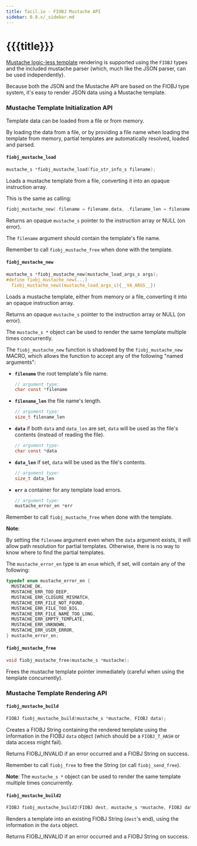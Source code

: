 ```yaml
---
title: facil.io - FIOBJ Mustache API
sidebar: 0.8.x/_sidebar.md
---
```

# {{{title}}}

[Mustache logic-less template](http://mustache.github.io) rendering is supported using the `FIOBJ` types and the included mustache parser (which, much like the JSON parser, can be used independently).

Because both the JSON and the Mustache API are based on the FIOBJ type system, it's easy to render JSON data using a Mustache template.

### Mustache Template Initialization API

Template data can be loaded from a file or from memory.

By loading the data from a file, or by providing a file name when loading the template from memory, partial templates are automatically resolved, loaded and parsed.

#### `fiobj_mustache_load`

```c
mustache_s *fiobj_mustache_load(fio_str_info_s filename);
```

Loads a mustache template from a file, converting it into an opaque instruction array.

This is the same as calling:

```c
fiobj_mustache_new(.filename = filename.data, .filename_len = filename.len);
```

Returns an opaque `mustache_s` pointer to the instruction array or NULL (on error).

The `filename` argument should contain the template's file name.

Remember to call `fiobj_mustache_free` when done with the template.

#### `fiobj_mustache_new`

```c
mustache_s *fiobj_mustache_new(mustache_load_args_s args);
#define fiobj_mustache_new(...)                                                \
  fiobj_mustache_new((mustache_load_args_s){__VA_ARGS__})
```

Loads a mustache template, either from memory or a file, converting it into an opaque instruction array.

Returns an opaque `mustache_s` pointer to the instruction array or NULL (on error).

The `mustache_s *` object can be used to render the same template multiple times concurrently.

The `fiobj_mustache_new` function is shadowed by the `fiobj_mustache_new` MACRO, which allows the function to accept any of the following "named arguments":

* **`filename`**  the root template's file name.
    
    ```c
    // argument type:
    char const *filename
    ```

* **`filename_len`**  the file name's length.
    
    ```c
    // argument type:
    size_t filename_len
    ```

* **`data`**  if both `data` and `data_len` are set, `data` will be used as the file's contents (instead of reading the file).
    
    ```c
    // argument type:
    char const *data
    ```

* **`data_len`**  if set, `data` will be used as the file's contents.
    
    ```c
    // argument type:
    size_t data_len
    ```

* **`err`**  a container for any template load errors.
    
    ```c
    // argument type:
    mustache_error_en *err
    ```


Remember to call `fiobj_mustache_free` when done with the template.

**Note**:

By setting the `filename` argument even when the `data` argument exists, it will allow path resolution for partial templates. Otherwise, there is no way to know where to find the partial templates.

The `mustache_error_en` type is an `enum` which, if set, will contain any of the following:

```c
typedef enum mustache_error_en {
  MUSTACHE_OK,
  MUSTACHE_ERR_TOO_DEEP,
  MUSTACHE_ERR_CLOSURE_MISMATCH,
  MUSTACHE_ERR_FILE_NOT_FOUND,
  MUSTACHE_ERR_FILE_TOO_BIG,
  MUSTACHE_ERR_FILE_NAME_TOO_LONG,
  MUSTACHE_ERR_EMPTY_TEMPLATE,
  MUSTACHE_ERR_UNKNOWN,
  MUSTACHE_ERR_USER_ERROR,
} mustache_error_en;
```

#### `fiobj_mustache_free`

```c
void fiobj_mustache_free(mustache_s *mustache);
```

Frees the mustache template pointer immediately (careful when using the template concurrently).

### Mustache Template Rendering API


#### `fiobj_mustache_build`

```c
FIOBJ fiobj_mustache_build(mustache_s *mustache, FIOBJ data);
```

Creates a FIOBJ String containing the rendered template using the information in the FIOBJ `data` object (which should be a `FIOBJ_T_HASH` or data access might fail).

Returns FIOBJ_INVALID if an error occurred and a FIOBJ String on success.

Remember to call `fiobj_free` to free the String (or call `fiobj_send_free`).

**Note**: The `mustache_s *` object can be used to render the same template multiple times concurrently.

#### `fiobj_mustache_build2`

```c
FIOBJ fiobj_mustache_build2(FIOBJ dest, mustache_s *mustache, FIOBJ data);
```

Renders a template into an existing FIOBJ String (`dest`'s end), using the information in the `data` object.

Returns FIOBJ_INVALID if an error occurred and a FIOBJ String on success.
